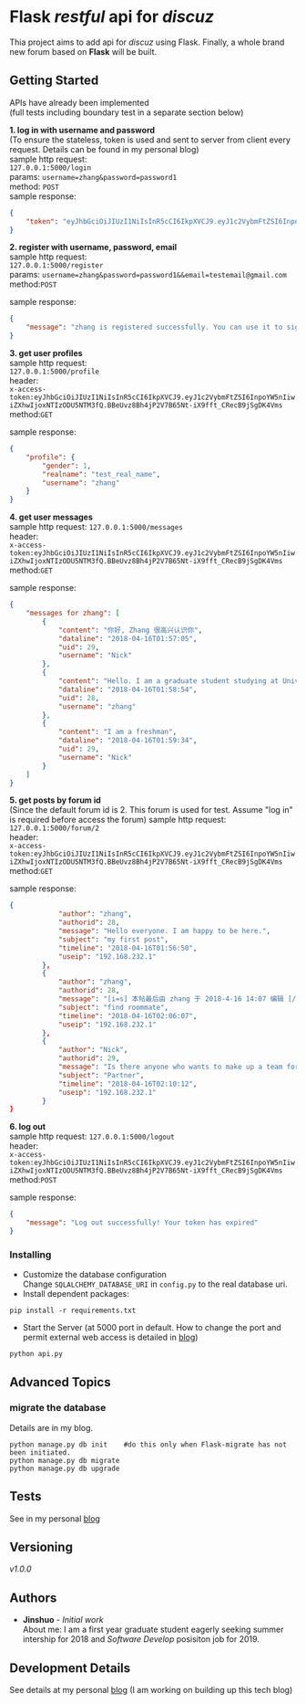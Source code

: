 # Flask *restful* api for *discuz*

Thia project aims to add api for *discuz* using Flask. Finally, a whole brand new forum based on **Flask** will be built.

## Getting Started

APIs have already been implemented  
(full tests including boundary test in a separate section below)  

**1. log in with username and password**  
(To ensure the stateless, token is used and sent to server from client every request. Details can be found
in my personal blog)  
sample http request:  
`127.0.0.1:5000/login`  
params: `username=zhang&password=password1`  
method: `POST`  
sample response: 
```json
{
    "token": "eyJhbGciOiJIUzI1NiIsInR5cCI6IkpXVCJ9.eyJ1c2VybmFtZSI6InpoYW5nIiwiZXhwIjoxNTIzODU4MzAxfQ.icLDp0PTKjBaQ_njJQ7aqB2OvVuj5ytDw6yOZMMcXv0"
}
```

**2. register with username, password, email**  
sample http request:  
`127.0.0.1:5000/register`  
params: `username=zhang&password=password1&&email=testemail@gmail.com`  
method:`POST`

sample response:
```json
{
    "message": "zhang is registered successfully. You can use it to sign up now."
}
```

**3. get user profiles**  
sample http request:  
`127.0.0.1:5000/profile`  
header:  
`x-access-token:eyJhbGciOiJIUzI1NiIsInR5cCI6IkpXVCJ9.eyJ1c2VybmFtZSI6InpoYW5nIiwiZXhwIjoxNTIzODU5NTM3fQ.BBeUvz8Bh4jP2V7B65Nt-iX9fft_CRecB9jSgDK4Vms`   
method:`GET`  

sample response:
```json
{
    "profile": {
        "gender": 1,
        "realname": "test_real_name",
        "username": "zhang"
    }
}
```

**4. get user messages**  
sample http request: `127.0.0.1:5000/messages`  
header:  
`x-access-token:eyJhbGciOiJIUzI1NiIsInR5cCI6IkpXVCJ9.eyJ1c2VybmFtZSI6InpoYW5nIiwiZXhwIjoxNTIzODU5NTM3fQ.BBeUvz8Bh4jP2V7B65Nt-iX9fft_CRecB9jSgDK4Vms`   
method:`GET`  

sample response:
```json
{
    "messages for zhang": [
        {
            "content": "你好, Zhang 很高兴认识你",
            "dataline": "2018-04-16T01:57:05",
            "uid": 29,
            "username": "Nick"
        },
        {
            "content": "Hello. I am a graduate student studying at University of Maryland. What about you?",
            "dataline": "2018-04-16T01:58:54",
            "uid": 28,
            "username": "zhang"
        },
        {
            "content": "I am a freshman",
            "dataline": "2018-04-16T01:59:34",
            "uid": 29,
            "username": "Nick"
        }
    ]
}
```

**5. get posts by forum id**  
(Since the default forum id is 2. This forum is used for test. Assume "log in" is required before access the forum)
sample http request:  
`127.0.0.1:5000/forum/2`  
header:  
`x-access-token:eyJhbGciOiJIUzI1NiIsInR5cCI6IkpXVCJ9.eyJ1c2VybmFtZSI6InpoYW5nIiwiZXhwIjoxNTIzODU5NTM3fQ.BBeUvz8Bh4jP2V7B65Nt-iX9fft_CRecB9jSgDK4Vms`   
method:`GET`  

sample response:  
```json
{
            "author": "zhang",
            "authorid": 28,
            "message": "Hello everyone. I am happy to be here.",
            "subject": "my first post",
            "timeline": "2018-04-16T01:56:50",
            "useip": "192.168.232.1"
        },
        {
            "author": "zhang",
            "authorid": 28,
            "message": "[i=s] 本帖最后由 zhang 于 2018-4-16 14:07 编辑 [/i]\n\nHello, I am a [font=Arial]new graduate[/font] and seeking a roommate.\r\n",
            "subject": "find roommate",
            "timeline": "2018-04-16T02:06:07",
            "useip": "192.168.232.1"
        },
        {
            "author": "Nick",
            "authorid": 29,
            "message": "Is there anyone who wants to make up a team for the project?\r\n",
            "subject": "Partner",
            "timeline": "2018-04-16T02:10:12",
            "useip": "192.168.232.1"
        }
}
```

**6. log out**  
sample http request: `127.0.0.1:5000/logout`  
header:  
`x-access-token:eyJhbGciOiJIUzI1NiIsInR5cCI6IkpXVCJ9.eyJ1c2VybmFtZSI6InpoYW5nIiwiZXhwIjoxNTIzODU5NTM3fQ.BBeUvz8Bh4jP2V7B65Nt-iX9fft_CRecB9jSgDK4Vms`   
method:`POST`  

sample response:
```json
{
    "message": "Log out successfully! Your token has expired"
}
```


### Installing
* Customize the database configuration  
Change `SQLALCHEMY_DATABASE_URI` in `config.py` to the real database uri.
* Install dependent packages:
```
pip install -r requirements.txt
```
* Start the Server (at 5000 port in default. How to change the port and permit external web access is detailed in [blog][1])
```
python api.py
```

## Advanced Topics
### migrate the database  
Details are in my blog.
```
python manage.py db init    #do this only when Flask-migrate has not been initiated.
python manage.py db migrate
python manage.py db upgrade

```

## Tests
See in my personal [blog][1]

## Versioning

*v1.0.0*

## Authors

* **Jinshuo** - *Initial work*  
About me: I am a first year graduate student eagerly seeking summer intership for 2018 and *Software Develop* posisiton job for 2019.  

## Development Details
See details at my personal [blog][1]
(I am working on building up this tech blog)

[1]: https://jinshuo1994.github.io/



